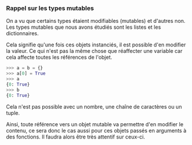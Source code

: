 ### Rappel sur les types mutables

On a vu que certains types étaient modifiables (mutables) et d'autres non.
Les types mutables que nous avons étudiés sont les listes et les dictionnaires.

Cela signifie qu'une fois ces objets instanciés, il est possible d'en modifier la valeur.
Ce qui n'est pas la même chose que réaffecter une variable car cela affecte toutes les références de l'objet.

```python
>>> a = b = {}
>>> a[0] = True
>>> a
{0: True}
>>> b
{0: True}
```

Cela n'est pas possible avec un nombre, une chaîne de caractères ou un tuple.

Ainsi, toute référence vers un objet mutable va permettre d'en modifier le contenu, ce sera donc le cas aussi pour ces objets passés en arguments à des fonctions.
Il faudra alors être très attentif sur ceux-ci.
